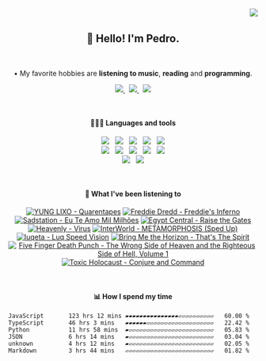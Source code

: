 <h6 align='end'>
   <img src='https://visitcount.itsvg.in/api?id=Pedrvisk&icon=2&color=12' />
</h6>

<!--Heading-->
<h2 align='center'>
   👋 Hello! I'm Pedro.
</h2>
<br/>
<p align='center'>
   • My favorite hobbies are <strong>listening to music</strong>, <strong>reading</strong> and <strong>programming</strong>.
</p>
<!--/Heading-->

<!--Section-->
<!-- <h4 align='center'>
   🌐 Where to find me?
</h4> -->
<p align='center'>
  <a href='https://discordapp.com/users/216662585737478144/'>
     <img src='https://img.shields.io/badge/Discord-7289DA?style=for-the-badge&logo=discord&logoColor=white' />
  </a>
  &nbsp;
  <a href='https://www.last.fm/user/Pedrov1sk'>
     <img src='https://img.shields.io/badge/Lastfm-c3000d.svg?&style=for-the-badge&logo=Last.fm&logoColor=white' />
  </a>
  &nbsp;
  <a href='https://open.spotify.com/user/novoshigod'>
     <img src='https://img.shields.io/badge/Spotify-1db954.svg?&style=for-the-badge&logo=spotify&logoColor=white' />        
  </a> 
</p>
<br/>
<!--/Section--> 

<!--Section-->
<h4 align='center'>
  👨🏻‍💻 Languages and tools
</h4>
<p align='center'>
  <img src='https://img.shields.io/badge/TypeScript-007ACC?style=for-the-badge&logo=typescript&logoColor=white' />&nbsp;&nbsp;
  <img src='https://img.shields.io/badge/JavaScript-F7DF1E?style=for-the-badge&logo=javascript&logoColor=black' />&nbsp;&nbsp;
  <img src='https://img.shields.io/badge/CSS3-1572B6?style=for-the-badge&logo=css3&logoColor=white' />&nbsp;&nbsp;
  <img src='https://img.shields.io/badge/HTML5-E34F26?style=for-the-badge&logo=html5&logoColor=white' />&nbsp;&nbsp;
  <img src='https://img.shields.io/badge/Node.js-43853D?style=for-the-badge&logo=node.js&logoColor=white' />
  <br/>
  <img src='https://img.shields.io/badge/Express-404D59.svg?&style=for-the-badge&logo=express&logoColor=white' />&nbsp;&nbsp;
  <img src='https://img.shields.io/badge/React-20232A?style=for-the-badge&logo=react&logoColor=61DAFB' />&nbsp;&nbsp;
  <img src='https://img.shields.io/badge/Next-black?style=for-the-badge&logo=next.js&logoColor=white' />&nbsp;&nbsp;
  <img src='https://img.shields.io/badge/Firebase-F29D0C?style=for-the-badge&logo=firebase&logoColor=white' />&nbsp;&nbsp;
  <img src='https://img.shields.io/badge/MongoDB-4EA94B?style=for-the-badge&logo=mongodb&logoColor=white' />
  <br/>
  <img src='https://img.shields.io/badge/Oracle-C74634?style=for-the-badge&logo=oracle&logoColor=white' />&nbsp;&nbsp;
  <img src='https://img.shields.io/badge/Git-%23F05032.svg?&style=for-the-badge&logo=git&logoColor=white' />
</p>
<br/>
<!--/Section-->

<!--Section-->
<h4 align='center'>
   🎵 What I've been listening to
</h4>



<!-- lastfm -->
<p align="center"><a href="https://www.last.fm/music/YUNG+LIXO/Quarentapes"><img src="https://lastfm.freetls.fastly.net/i/u/64s/8fcce60e7df2a4f27cb0b802ae910139.jpg" title="YUNG LIXO - Quarentapes"></a> <a href="https://www.last.fm/music/Freddie+Dredd/Freddie%27s+Inferno"><img src="https://lastfm.freetls.fastly.net/i/u/64s/45d89cedfdf8e95ef197c2a1a50fa9d1.jpg" title="Freddie Dredd - Freddie's Inferno"></a> <a href="https://www.last.fm/music/Sadstation/Eu+Te+Amo+Mil+Milh%C3%B5es"><img src="https://lastfm.freetls.fastly.net/i/u/64s/3745dd6a47e94c133593cd2c115e8e19.png" title="Sadstation - Eu Te Amo Mil Milhões"></a> <a href="https://www.last.fm/music/Egypt+Central/Raise+the+Gates"><img src="https://lastfm.freetls.fastly.net/i/u/64s/a88f52e4a6296f1f652c05b75a1cb68b.jpg" title="Egypt Central - Raise the Gates"></a> <a href="https://www.last.fm/music/Heavenly/Virus"><img src="https://lastfm.freetls.fastly.net/i/u/64s/8dafc2e5c22a2a277b4731a4a6d6308a.jpg" title="Heavenly - Virus"></a> <a href="https://www.last.fm/music/InterWorld/METAMORPHOSIS+(Sped+Up)"><img src="https://lastfm.freetls.fastly.net/i/u/64s/5c0f29a4c21c2bf6e6bad7383fb4195e.jpg" title="InterWorld - METAMORPHOSIS (Sped Up)"></a> <a href="https://www.last.fm/music/luqeta/Luq+Speed+Vision"><img src="https://lastfm.freetls.fastly.net/i/u/64s/b7ed481b7f0921196d7d5887b366dc93.jpg" title="luqeta - Luq Speed Vision"></a> <a href="https://www.last.fm/music/Bring+Me+the+Horizon/That%27s+The+Spirit"><img src="https://lastfm.freetls.fastly.net/i/u/64s/e7a508490c30452c4524f74984279698.png" title="Bring Me the Horizon - That's The Spirit"></a> <a href="https://www.last.fm/music/Five+Finger+Death+Punch/The+Wrong+Side+of+Heaven+and+the+Righteous+Side+of+Hell,+Volume+1"><img src="https://lastfm.freetls.fastly.net/i/u/64s/42e9eac0dcff42dbb492c71fde5c74d4.png" title="Five Finger Death Punch - The Wrong Side of Heaven and the Righteous Side of Hell, Volume 1"></a> <a href="https://www.last.fm/music/Toxic+Holocaust/Conjure+and+Command"><img src="https://lastfm.freetls.fastly.net/i/u/64s/5f66a4fc57921567f5dff4225eff1f8a.jpg" title="Toxic Holocaust - Conjure and Command"></a> </p>



<br/>
<!--/Section-->

<!--Section-->
<h4 align='center'>
   📊 How I spend my time
</h4>

<!--START_SECTION:waka-->

```text
JavaScript       123 hrs 12 mins ▰▰▰▰▰▰▰▰▰▰▰▰▰▰▰▱▱▱▱▱▱▱▱▱▱   60.00 %
TypeScript       46 hrs 3 mins   ▰▰▰▰▰▰▱▱▱▱▱▱▱▱▱▱▱▱▱▱▱▱▱▱▱   22.42 %
Python           11 hrs 58 mins  ▰▱▱▱▱▱▱▱▱▱▱▱▱▱▱▱▱▱▱▱▱▱▱▱▱   05.83 %
JSON             6 hrs 14 mins   ▰▱▱▱▱▱▱▱▱▱▱▱▱▱▱▱▱▱▱▱▱▱▱▱▱   03.04 %
unknown          4 hrs 12 mins   ▰▱▱▱▱▱▱▱▱▱▱▱▱▱▱▱▱▱▱▱▱▱▱▱▱   02.05 %
Markdown         3 hrs 44 mins   ▱▱▱▱▱▱▱▱▱▱▱▱▱▱▱▱▱▱▱▱▱▱▱▱▱   01.82 %
```

<!--END_SECTION:waka-->
  
<!--/Section-->

